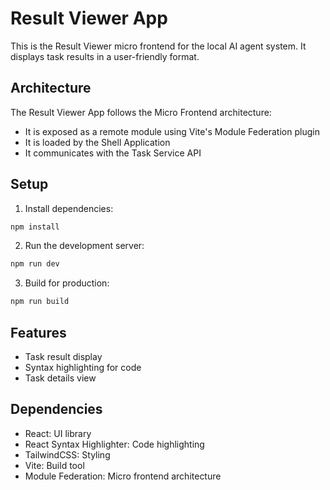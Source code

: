 # Result Viewer App

This is the Result Viewer micro frontend for the local AI agent system. It displays task results in a user-friendly format.

## Architecture

The Result Viewer App follows the Micro Frontend architecture:

- It is exposed as a remote module using Vite's Module Federation plugin
- It is loaded by the Shell Application
- It communicates with the Task Service API

## Setup

1. Install dependencies:
```bash
npm install
```

2. Run the development server:
```bash
npm run dev
```

3. Build for production:
```bash
npm run build
```

## Features

- Task result display
- Syntax highlighting for code
- Task details view

## Dependencies

- React: UI library
- React Syntax Highlighter: Code highlighting
- TailwindCSS: Styling
- Vite: Build tool
- Module Federation: Micro frontend architecture
